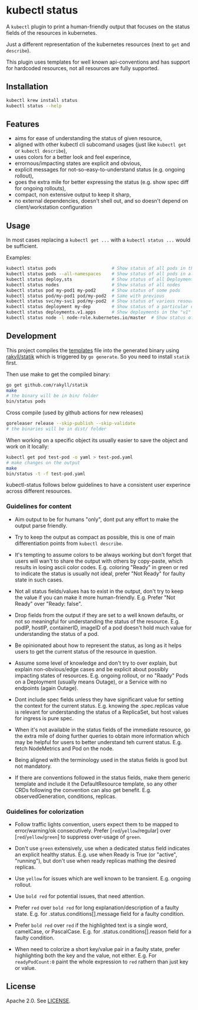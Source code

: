 # kubectl status

A `kubectl` plugin to print a human-friendly output that focuses on the status fields of the resources in kubernetes.

Just a different representation of the kubernetes resources (next to `get` and `describe`).

This plugin uses templates for well known api-conventions and has support for hardcoded resources,
not all resources are fully supported.

## Installation

```bash
kubectl krew install status
kubectl status --help
```

## Features

* aims for ease of understanding the status of given resource,
* aligned with other kubectl cli subcomand usages (just like `kubectl get` or `kubectl describe`),
* uses colors for a better look and feel experince,
* errornous/impacting states are explicit and obvious,
* explicit messages for not-so-easy-to-understand status (e.g. ongoing rollout),
* goes the extra mile for better expressing the status (e.g. show spec diff for ongoing rollouts),
* compact, non extensive output to keep it sharp,
* no external dependencies, doesn't shell out, and so doesn't depend on client/workstation configuration

## Usage

In most cases replacing a `kubectl get ...` with a `kubectl status ...` would be sufficient.

Examples:
```bash
kubectl status pods                     # Show status of all pods in the current namespace
kubectl status pods --all-namespaces    # Show status of all pods in all namespaces
kubectl status deploy,sts               # Show status of all Deployments and StatefulSets in the current namespace
kubectl status nodes                    # Show status of all nodes
kubectl status pod my-pod1 my-pod2      # Show status of some pods
kubectl status pod/my-pod1 pod/my-pod2  # Same with previous
kubectl status svc/my-svc1 pod/my-pod2  # Show status of various resources
kubectl status deployment my-dep        # Show status of a particular deployment
kubectl status deployments.v1.apps      # Show deployments in the "v1" version of the "apps" API group.
kubectl status node -l node-role.kubernetes.io/master  # Show status of nodes marked as master
```

## Development

This project compiles the [templates](pkg/plugin/templates/templates.tmpl) file into the generated binary using
[rakyll/statik](https://github.com/rakyll/statik) which is triggered by `go generate`.
So you need to install `statik` first.

Then use make to get the compiled binary:

```bash
go get github.com/rakyll/statik
make
# the binary will be in bin/ folder
bin/status pods
```

Cross compile (used by github actions for new releases)

```bash
goreleaser release --skip-publish --skip-validate
# the binaries will be in dist/ folder
```

When working on a specific object its usually easier to save the object and work on it locally:

```bash
kubectl get pod test-pod -o yaml > test-pod.yaml
# make changes on the output
make
bin/status -t -f test-pod.yaml
```

kubectl-status follows below guidelines to have a consistent user experince across different resources.

### Guidelines for content

* Aim output to be for humans "only", dont put any effort to make the output parse friendly.

* Try to keep the output as compact as possible, this is one of main differentiation points from `kubectl describe`.

* It's tempting to assume colors to be always working but don't forget that users will wan't to share the output
  with others by copy-paste, which results in losing ascii color codes.
  E.g. coloring "Ready" in green or red to indicate the status is usually not ideal,
       prefer "Not Ready" for faulty state in such cases.

* Not all status fields/values has to exist in the output, don't try to keep the value if you can make it more
  human-friendly.
  E.g. Prefer "Not Ready" over "Ready: false".

* Drop fields from the output if they are set to a well known defaults, or not so meaningful for understanding
  the status of the resource.
  E.g. podIP, hostIP, containerID, imageID of a pod doesn't hold much value for understanding the status of a pod.

* Be opinionated about how to represent the status, as long as it helps users to get the current status of
  the resource in question.

* Assume some level of knowledge and don't try to over explain, but explain non-obvious/edge cases and be explicit about
  possibly impacting states of resources.
  E.g. ongoing rollout, or no "Raady" Pods on a Deployment (usually means Outage),
       or a Service with no endpoints (again Outage).

* Dont include spec fields unless they have significant value for setting the context for the current status.
  E.g. knowing the .spec.replicas value is relevant for understanding the status of a ReplicaSet,
       but host values for ingress is pure spec.

* When it's not available in the status fields of the immediate resource, go the extra mile of doing further queries
  to obtain more information which may be helpful for users to better understand teh current status.
  E.g. fetch NodeMetrics and Pod on the node.

* Being aligned with the terminology used in the status fields is good but not mandatory.

* If there are conventions followed in the status fields, make them generic template and include it the DefaultResource
  template, so any other CRDs following the convention can also get benefit.
  E.g. observedGeneration, conditions, replicas.

### Guidelines for colorization

* Follow traffic lights convention, users expect them to be mapped to error/warning/ok consecutively.
  Prefer \[`red`/`yellow`/regular] over \[`red`/`yellow`/`green`] to suppress over-usage of `green`.

* Don't use `green` extensively, use when a dedicated status field indicates an explicit healthy status.
  E.g. use when Ready is True (or "active", "running"), but don't use when ready replicas mathing the desired replicas.

* Use `yellow` for issues which are well known to be transient.
  E.g. ongoing rollout.

* Use `bold red` for potential issues, that need attention.

* Prefer `red` over `bold red` for long explanation/description of a faulty state.
  E.g. for .status.conditions[].message field for a faulty condition.

* Prefer `bold red` over `red` if the highlighted text is a single word, camelCase, or PascalCase.
  E.g. for .status.conditions[].reason field for a faulty condition.

* When need to colorize a short key/value pair in a faulty state, prefer highlighting both the key and the value,
  not either.
  E.g. For `readyPodCount:0` paint the whole expression to `red` rathern than just key or value.

## License

Apache 2.0. See [LICENSE](./LICENSE).
